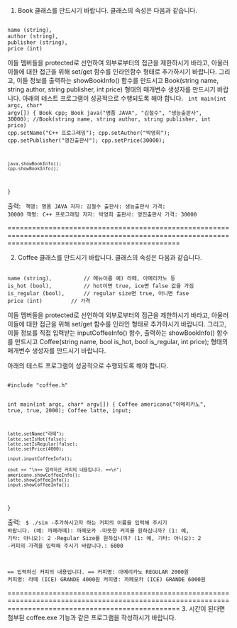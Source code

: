 1. Book 클래스를 만드시기 바랍니다. 클래스의 속성은 다음과 같습니다.
<code>
name (string), 
author (string), 
publisher (string), 
price (int)
</code>

이들 멤버들을 protected로 선언하여 외부로부터의 접근을 제한하시기 바라고, 아울러 이들에 대한 접근을 위해 set/get 함수를 인라인함수 형태로 추가하시기 바랍니다.
그리고, 이들 정보를 출력하는 showBookInfo() 함수를 만드시고 Book(string name, string author, string publisher, int price) 형태의 매개변수 생성자를 만드시기 바랍니다.
아래의 테스트 프로그램이 성공적으로 수행되도록 해야 합니다.
<code>
int main(int argc, char* argv[])
{
	Book cpp;
	Book java("명품 JAVA", "김철수", "생능출판사", 30000);	//Book(string name, string author, string publisher, int price)
	cpp.setName("C++ 프로그래밍");
	cpp.setAuthor("박영희");
	cpp.setPublisher("영진출판사");
	cpp.setPrice(30000);

	java.showBookInfo();
	cpp.showBookInfo();
}
</code>   
	
출력:
<code>
책명: 명품 JAVA 저자: 김철수 출판사: 생능출판사 가격: 30000
책명: C++ 프로그래밍 저자: 박영희 출판사: 영진출판사 가격: 30000
</code> 

======================================================================================================================================================

2. Coffee 클래스를 만드시기 바랍니다. 클래스의 속성은 다음과 같습니다. 
<code>
name (string), 			// 메뉴이름 예) 라떼, 아메리카노 등
is_hot (bool), 			// hot이면 true, ice면 false 값을 가짐
is_regular (bool), 		// regular size면 true, 아니면 fase
price (int)			// 가격	
</code> 

이들 멤버들을 protected로 선언하여 외부로부터의 접근을 제한하시기 바라고, 아울러 이들에 대한 접근을 위해 set/get 함수를 인라인 형태로 추가하시기 바랍니다.
그리고, 이들 정보를 직접 입력받는 inputCoffeeInfo() 함수, 출력하는 showBookInfo() 함수를 만드시고 Coffee(string name, bool is_hot, bool is_regular, int price); 형태의
매개변수 생성자를 만드시기 바랍니다.

아래의 테스트 프로그램이 성공적으로 수행되도록 해야 합니다.

<code>
#include "coffee.h"

int main(int argc, char* argv[])
{
	Coffee americano("아메리카노", true, true, 2000);
	Coffee latte, input;

	latte.setName("라떼");
	latte.setIsHot(false);
	latte.setIsRegular(false);
	latte.setPrice(4000);
	
	input.inputCoffeeInfo();
	
	cout << "\n== 입력하신 커피의 내용입니다. ==\n";
	americano.showCoffeeInfo();
	latte.showCoffeeInfo();
	input.showCoffeeInfo();
}
</code>
	
출력:
<code>
$ ./sim
        -추가하시고자 하는 커피의 이름을 입력해 주시기 바랍니다. (예: 까페라떼): 까페모카
        -따뜻한 커피를 원하십니까? (1: 예, 기타: 아니오): 2
        -Regular Size를 원하십니까? (1: 예, 기타: 아니오): 2
        -커피의 가격을 입력해 주시기 바랍니다.: 6000

== 입력하신 커피의 내용입니다. ==
 커피명: 아메리카노 REGULAR 2000원
 커피명: 라떼 (ICE) GRANDE 4000원
 커피명: 까페모카 (ICE) GRANDE 6000원
 </code>
 
======================================================================================================================================================
3. 시간이 된다면 첨부된 coffee.exe 기능과 같은 프로그램을 작성하시기 바랍니다.
